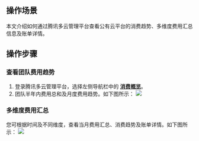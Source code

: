 ## 操作场景
本文介绍如何通过腾讯多云管理平台查看公有云平台的消费趋势、多维度费用汇总信息及账单详情。


## 操作步骤


### 查看团队费用趋势

1. 登录腾讯多云管理平台，选择左侧导航栏中的 **[消费概览](https://cmp.tencent.cn/cost)**。
2. 团队半年内费用总和及月度费用趋势。如下图所示：
![](https://qcloudimg.tencent-cloud.cn/raw/f6b0d31933e62639803becf9dfe8212f.png)


### 多维度费用汇总
您可根据时间及不同维度，查看当月费用汇总、消费趋势及账单详情。如下图所示：
![](https://qcloudimg.tencent-cloud.cn/raw/7d6afbab2ec4a3c7a2c7c8a4401db992.png)
 
